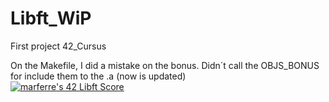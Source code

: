 # Libft_WiP
First project 42_Cursus

On the Makefile, I did a mistake on the bonus. Didn´t call the OBJS_BONUS for include them to the .a (now is updated)
</br>
[![marferre's 42 Libft Score](https://badge42.vercel.app/api/v2/cl8ep22ei00780glblvm7hy4f/project/2777883)](https://github.com/JaeSeoKim/badge42)
